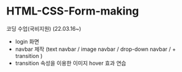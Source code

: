 # HTML-CSS-Form-making
코딩 수업(국비지원) (22.03.16~)
- login 화면 
- navbar 제작 (text navbar / image navbar / drop-down navbar / + transition )
- transition 속성을 이용한 이미지 hover 효과 연습
